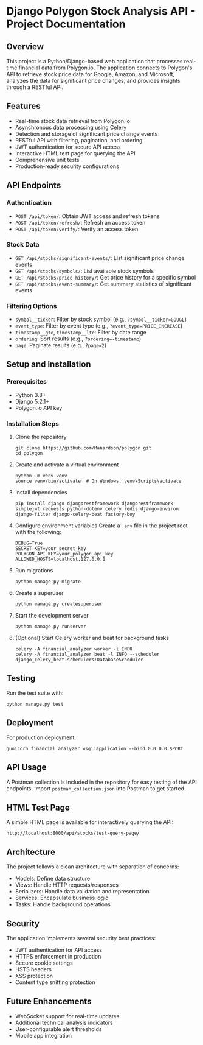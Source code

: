 # Django Polygon Stock Analysis API - Project Documentation

## Overview
This project is a Python/Django-based web application that processes real-time financial data from Polygon.io. The application connects to Polygon's API to retrieve stock price data for Google, Amazon, and Microsoft, analyzes the data for significant price changes, and provides insights through a RESTful API.

## Features
- Real-time stock data retrieval from Polygon.io
- Asynchronous data processing using Celery
- Detection and storage of significant price change events
- RESTful API with filtering, pagination, and ordering
- JWT authentication for secure API access
- Interactive HTML test page for querying the API
- Comprehensive unit tests
- Production-ready security configurations

## API Endpoints

### Authentication
- `POST /api/token/`: Obtain JWT access and refresh tokens
- `POST /api/token/refresh/`: Refresh an access token
- `POST /api/token/verify/`: Verify an access token

### Stock Data
- `GET /api/stocks/significant-events/`: List significant price change events
- `GET /api/stocks/symbols/`: List available stock symbols
- `GET /api/stocks/price-history/`: Get price history for a specific symbol
- `GET /api/stocks/event-summary/`: Get summary statistics of significant events

### Filtering Options
- `symbol__ticker`: Filter by stock symbol (e.g., `?symbol__ticker=GOOGL`)
- `event_type`: Filter by event type (e.g., `?event_type=PRICE_INCREASE`)
- `timestamp__gte`, `timestamp__lte`: Filter by date range
- `ordering`: Sort results (e.g., `?ordering=-timestamp`)
- `page`: Paginate results (e.g., `?page=2`)

## Setup and Installation

### Prerequisites
- Python 3.8+
- Django 5.2.1+
- Polygon.io API key

### Installation Steps
1. Clone the repository
   ```
   git clone https://github.com/Manardson/polygon.git
   cd polygon
   ```

2. Create and activate a virtual environment
   ```
   python -m venv venv
   source venv/bin/activate  # On Windows: venv\Scripts\activate
   ```

3. Install dependencies
   ```
   pip install django djangorestframework djangorestframework-simplejwt requests python-dotenv celery redis django-environ django-filter django-celery-beat factory-boy
   ```

4. Configure environment variables
   Create a `.env` file in the project root with the following:
   ```
   DEBUG=True
   SECRET_KEY=your_secret_key
   POLYGON_API_KEY=your_polygon_api_key
   ALLOWED_HOSTS=localhost,127.0.0.1
   ```

5. Run migrations
   ```
   python manage.py migrate
   ```

6. Create a superuser
   ```
   python manage.py createsuperuser
   ```

7. Start the development server
   ```
   python manage.py runserver
   ```

8. (Optional) Start Celery worker and beat for background tasks
   ```
   celery -A financial_analyzer worker -l INFO
   celery -A financial_analyzer beat -l INFO --scheduler django_celery_beat.schedulers:DatabaseScheduler
   ```

## Testing
Run the test suite with:
```
python manage.py test
```

## Deployment
For production deployment:
```
gunicorn financial_analyzer.wsgi:application --bind 0.0.0.0:$PORT
```

## API Usage
A Postman collection is included in the repository for easy testing of the API endpoints. Import `postman_collection.json` into Postman to get started.

## HTML Test Page
A simple HTML page is available for interactively querying the API:
```
http://localhost:8000/api/stocks/test-query-page/
```

## Architecture
The project follows a clean architecture with separation of concerns:
- Models: Define data structure
- Views: Handle HTTP requests/responses
- Serializers: Handle data validation and representation
- Services: Encapsulate business logic
- Tasks: Handle background operations

## Security
The application implements several security best practices:
- JWT authentication for API access
- HTTPS enforcement in production
- Secure cookie settings
- HSTS headers
- XSS protection
- Content type sniffing protection

## Future Enhancements
- WebSocket support for real-time updates
- Additional technical analysis indicators
- User-configurable alert thresholds
- Mobile app integration
